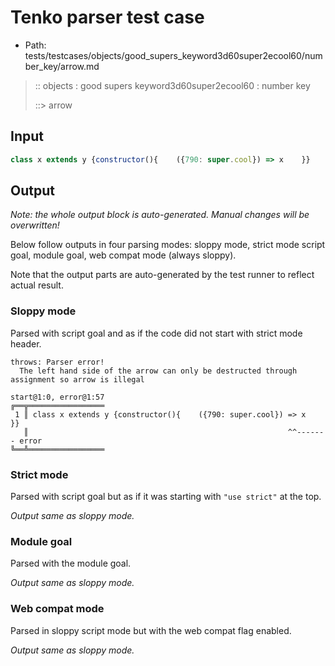 # Tenko parser test case

- Path: tests/testcases/objects/good_supers_keyword3d60super2ecool60/number_key/arrow.md

> :: objects : good supers keyword3d60super2ecool60 : number key
>
> ::> arrow

## Input

`````js
class x extends y {constructor(){    ({790: super.cool}) => x    }}
`````

## Output

_Note: the whole output block is auto-generated. Manual changes will be overwritten!_

Below follow outputs in four parsing modes: sloppy mode, strict mode script goal, module goal, web compat mode (always sloppy).

Note that the output parts are auto-generated by the test runner to reflect actual result.

### Sloppy mode

Parsed with script goal and as if the code did not start with strict mode header.

`````
throws: Parser error!
  The left hand side of the arrow can only be destructed through assignment so arrow is illegal

start@1:0, error@1:57
╔══╦═════════════════
 1 ║ class x extends y {constructor(){    ({790: super.cool}) => x    }}
   ║                                                          ^^------- error
╚══╩═════════════════

`````

### Strict mode

Parsed with script goal but as if it was starting with `"use strict"` at the top.

_Output same as sloppy mode._

### Module goal

Parsed with the module goal.

_Output same as sloppy mode._

### Web compat mode

Parsed in sloppy script mode but with the web compat flag enabled.

_Output same as sloppy mode._
